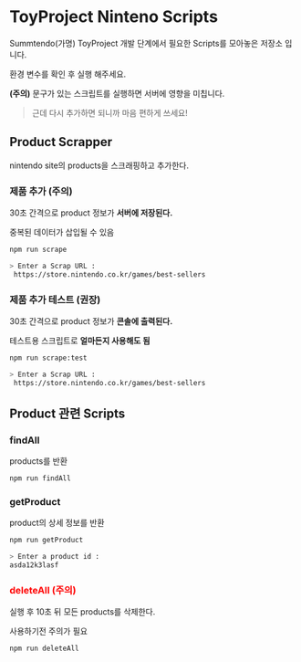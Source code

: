 # ToyProject Ninteno Scripts

Summtendo(가명) ToyProject 개발 단계에서 필요한 Scripts를 모아놓은 저장소 입니다.

환경 변수를 확인 후 실행 해주세요.

**(주의)** 문구가 있는 스크립트를 실행하면 서버에 영향을 미칩니다.

> 근데 다시 추가하면 되니까 마음 편하게 쓰세요!

## Product Scrapper

nintendo site의 products을 스크래핑하고 추가한다.

### 제품 추가 (주의)

30초 간격으로 product 정보가 **서버에 저장된다.**

중복된 데이터가 삽입될 수 있음

```bash
npm run scrape

> Enter a Scrap URL :
 https://store.nintendo.co.kr/games/best-sellers
```

### 제품 추가 테스트 (권장)

30초 간격으로 product 정보가 **콘솔에 출력된다.**

테스트용 스크립트로 **얼마든지 사용해도 됨**

```bash
npm run scrape:test

> Enter a Scrap URL :
 https://store.nintendo.co.kr/games/best-sellers
```

## Product 관련 Scripts

### findAll

products를 반환

```bash
npm run findAll
```

### getProduct

product의 상세 정보를 반환

```bash
npm run getProduct

> Enter a product id :
asda12k3lasf
```

### <p style="color : red">deleteAll (주의)</p>

실행 후 10초 뒤 모든 products를 삭제한다.

사용하기전 주의가 필요

```bash
npm run deleteAll
```

